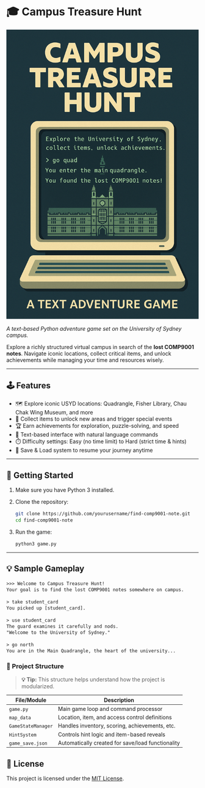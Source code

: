 # 🎓 Campus Treasure Hunt

<p align="center">
  <img src="./assets/cover.png" alt="Campus Treasure Hunt Cover" width="600"/>
</p>

*A text-based Python adventure game set on the University of Sydney campus.*

Explore a richly structured virtual campus in search of the **lost COMP9001 notes**. Navigate iconic locations, collect critical items, and unlock achievements while managing your time and resources wisely.

---

## 🕹️ Features

- 🗺️ Explore iconic USYD locations: Quadrangle, Fisher Library, Chau Chak Wing Museum, and more  
- 🔑 Collect items to unlock new areas and trigger special events  
- 🏆 Earn achievements for exploration, puzzle-solving, and speed  
- 💬 Text-based interface with natural language commands  
- ⏱️ Difficulty settings: Easy (no time limit) to Hard (strict time & hints)  
- 💾 Save & Load system to resume your journey anytime  

---

## 🚀 Getting Started

1. Make sure you have Python 3 installed.
2. Clone the repository:

    ```bash
    git clone https://github.com/yourusername/find-comp9001-note.git
    cd find-comp9001-note
    ```

3. Run the game:

    ```bash
    python3 game.py
    ```

---

## 💡 Sample Gameplay

```text
>>> Welcome to Campus Treasure Hunt!
Your goal is to find the lost COMP9001 notes somewhere on campus.

> take student_card
You picked up [student_card].

> use student_card
The guard examines it carefully and nods.
"Welcome to the University of Sydney."

> go north
You are in the Main Quadrangle, the heart of the university...

```


### 📁 Project Structure

> **💡 Tip:** This structure helps understand how the project is modularized.

| File/Module         | Description                                         |
|---------------------|-----------------------------------------------------|
| `game.py`           | Main game loop and command processor                |
| `map_data`          | Location, item, and access control definitions      |
| `GameStateManager`  | Handles inventory, scoring, achievements, etc.      |
| `HintSystem`        | Controls hint logic and item-based reveals          |
| `game_save.json`    | Automatically created for save/load functionality   |

## 📜 License

This project is licensed under the [MIT License](LICENSE).
